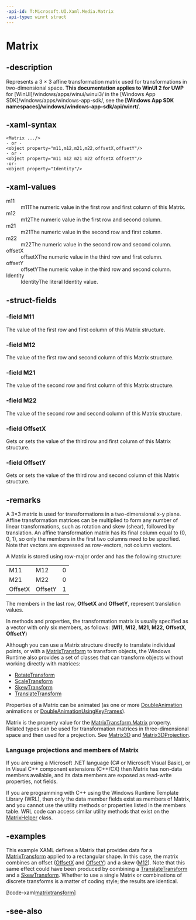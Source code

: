 ```yaml
---
-api-id: T:Microsoft.UI.Xaml.Media.Matrix
-api-type: winrt struct
---
```


<!-- Structure syntax.
public struct Matrix 
-->

# Matrix

## -description
Represents a 3 × 3 affine transformation matrix used for transformations in two-dimensional space.
**This documentation applies to WinUI 2 for UWP** for [WinUI]/windows/apps/winui/winui3/ in the [Windows App SDK]/windows/apps/windows-app-sdk/, see the **[Windows App SDK namespaces]/windows/windows-app-sdk/api/winrt/**.

## -xaml-syntax
```xaml
<Matrix .../>
- or -
<object property="m11,m12,m21,m22,offsetX,offsetY"/>
- or -
<object property="m11 m12 m21 m22 offsetX offsetY"/>
-or-
<object property="Identity"/>
```


## -xaml-values
<dl><dt>m11</dt><dd>m11The numeric value in the first row and first column of this Matrix.</dd>
<dt>m12</dt><dd>m12The numeric value in the first row and second column.</dd>
<dt>m21</dt><dd>m21The numeric value in the second row and first column.</dd>
<dt>m22</dt><dd>m22The numeric value in the second row and second column.</dd>
<dt>offsetX</dt><dd>offsetXThe numeric value in the third row and first column.</dd>
<dt>offsetY</dt><dd>offsetYThe numeric value in the third row and second column.</dd>
<dt>Identity</dt><dd>IdentityThe literal Identity value.</dd>
</dl>

## -struct-fields

### -field M11
The value of the first row and first column of this Matrix structure.
    

### -field M12
The value of the first row and second column of this Matrix structure.
    

### -field M21
The value of the second row and first column of this Matrix structure.
    

### -field M22
The value of the second row and second column of this Matrix structure.
    

### -field OffsetX
Gets or sets the value of the third row and first column of this Matrix structure.
    

### -field OffsetY
Gets or sets the value of the third row and second column of this Matrix structure.
    

## -remarks
A 3×3 matrix is used for transformations in a two-dimensional x-y plane. Affine transformation matrices can be multiplied to form any number of linear transformations, such as rotation and skew (shear), followed by translation. An affine transformation matrix has its final column equal to (0, 0, 1), so only the members in the first two columns need to be specified. Note that vectors are expressed as row-vectors, not column vectors.

A Matrix is stored using row-major order and has the following structure:

<table>
   <tr><td>M11</td><td>M12</td><td>0</td></tr>
   <tr><td>M21</td><td>M22</td><td>0</td></tr>
   <tr><td>OffsetX</td><td>OffsetY</td><td>1</td></tr>
</table>

The members in the last row, **OffsetX** and **OffsetY**, represent translation values.

In methods and properties, the transformation matrix is usually specified as a vector with only six members, as follows: (**M11**, **M12**, **M21**, **M22**, **OffsetX**, **OffsetY**)

Although you can use a Matrix structure directly to translate individual points, or with a [MatrixTransform](matrixtransform.md) to transform objects, the Windows Runtime also provides a set of classes that can transform objects without working directly with matrices:
+ [RotateTransform](rotatetransform.md)
+ [ScaleTransform](scaletransform.md)
+ [SkewTransform](skewtransform.md)
+ [TranslateTransform](translatetransform.md)


Properties of a Matrix can be animated (as one or more [DoubleAnimation](../microsoft.ui.xaml.media.animation/doubleanimation.md) animations or [DoubleAnimationUsingKeyFrames](../microsoft.ui.xaml.media.animation/doubleanimationusingkeyframes.md)).

Matrix is the property value for the [MatrixTransform.Matrix](matrixtransform_matrix.md) property. Related types can be used for transformation matrices in three-dimensional space and then used for a projection. See [Matrix3D](../microsoft.ui.xaml.media.media3d/matrix3d.md) and [Matrix3DProjection](matrix3dprojection.md).

### Language projections and members of Matrix

If you are using a Microsoft .NET language (C# or Microsoft Visual Basic), or in Visual C++ component extensions (C++/CX) then Matrix has non-data members available, and its data members are exposed as read-write properties, not fields.

If you are programming with C++ using the Windows Runtime Template Library (WRL), then only the data member fields exist as members of Matrix, and you cannot use the utility methods or properties listed in the members table. WRL code can access similar utility methods that exist on the [MatrixHelper](matrixhelper.md) class.

## -examples
This example XAML defines a Matrix that provides data for a [MatrixTransform](matrixtransform.md) applied to a rectangular shape. In this case, the matrix combines an offset ([OffsetX](matrix_offsetx.md) and [OffsetY](matrix_offsety.md)) and a skew ([M12](matrix_m12.md)). Note that this same effect could have been produced by combining a [TranslateTransform](translatetransform.md) and a [SkewTransform](skewtransform.md). Whether to use a single Matrix or combinations of discrete transforms is a matter of coding style; the results are identical.



[!code-xaml[matrixtransform](../microsoft.ui.xaml/code/transforms/csharp/Matrix_Transform.xaml#Snippetmatrixtransform)]

## -see-also
